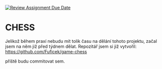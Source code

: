 [![Review Assignment Due Date](https://classroom.github.com/assets/deadline-readme-button-24ddc0f5d75046c5622901739e7c5dd533143b0c8e959d652212380cedb1ea36.svg)](https://classroom.github.com/a/raLu7W0G)


# CHESS
Jelikož během praxí nebudu mít tolik času na dělání tohoto projektu, začal jsem na něm již před týdnem dělat. Repozitář jsem si již vytvořil:
https://github.com/Fuficek/game-chess

příště budu commitovat sem.
